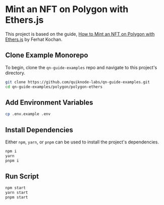 # Mint an NFT on Polygon with Ethers.js

This project is based on the guide, [How to Mint an NFT on Polygon with Ethers.js](https://www.quicknode.com/guides/web3-sdks/how-to-mint-an-nft-on-polygon-with-ethersjs) by Ferhat Kochan.

## Clone Example Monorepo

To begin, clone the `qn-guide-examples` repo and navigate to this project's directory.

```bash
git clone https://github.com/quiknode-labs/qn-guide-examples.git
cd qn-guide-examples/polygon/polygon-ethers
```

## Add Environment Variables

```bash
cp .env.example .env
```

## Install Dependencies

Either `npm`, `yarn`, or `pnpm` can be used to install the project's dependencies.

```bash
npm i
yarn
pnpm i
```

## Run Script

```bash
npm start
yarn start
pnpm start
```